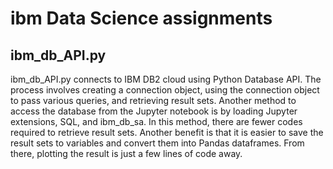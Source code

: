 # ibm Data Science assignments
## ibm_db_API.py
ibm_db_API.py connects to IBM DB2 cloud using Python Database API. The process involves creating a connection object, using the connection object to pass various queries, and retrieving result sets. Another method to access the database from the Jupyter notebook is by loading Jupyter extensions, SQL, and ibm_db_sa. In this method, there are fewer codes required to retrieve result sets. Another benefit is that it is easier to save the result sets to variables and convert them into Pandas dataframes. From there, plotting the result is just a few lines of code away.
